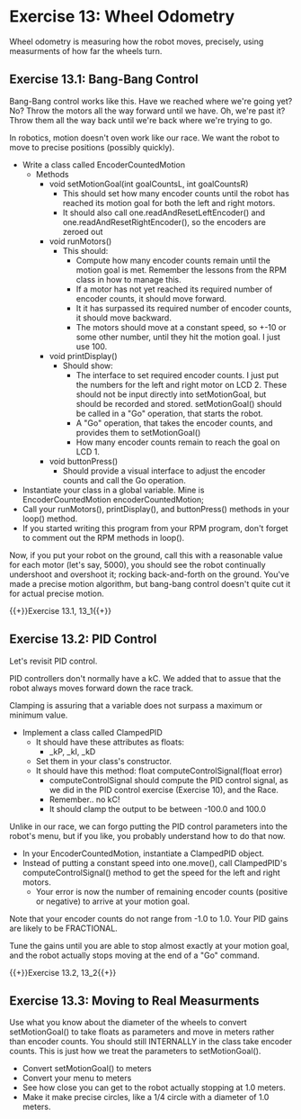 # Exercise 13: Wheel Odometry

Wheel odometry is measuring how the robot moves, precisely, using measurments of how far the wheels turn.

## Exercise 13.1: Bang-Bang Control

Bang-Bang control works like this. Have we reached where we're going yet? No? Throw the motors all the way forward until we have. Oh, we're past it? Throw them all the way back until we're back where we're trying to go.

In robotics, motion doesn't oven work like our race. We want the robot to move to precise positions (possibly quickly).

- Write a class called EncoderCountedMotion
  - Methods
    - void setMotionGoal(int goalCountsL, int goalCountsR)
      - This should set how many encoder counts until the robot has reached its motion goal for both the left and right motors.
      - It should also call one.readAndResetLeftEncoder() and one.readAndResetRightEncoder(), so the encoders are zeroed out
    - void runMotors()
      - This should:
        - Compute how many encoder counts remain until the motion goal is met. Remember the lessons from the RPM class in how to manage this.
        -  If a motor has not yet reached its required number of encoder counts, it should move forward.
        -  It it has surpassed its required number of encoder counts, it should move backward.
        -  The motors should move at a constant speed, so +-10 or some other number, until they hit the motion goal. I just use 100.
    - void printDisplay()
      - Should show:
        - The interface to set required encoder counts. I just put the numbers for the left and right motor on LCD 2.  These should not be input directly into setMotionGoal, but should be recorded and stored. setMotionGoal() should be called in a "Go" operation, that starts the robot.
        - A "Go" operation, that takes the encoder counts, and provides them to setMotionGoal()
        - How many encoder counts remain to reach the goal on LCD 1.
    - void buttonPress()
      - Should provide a visual interface to adjust the encoder counts and call the Go operation.
- Instantiate your class in a global variable. Mine is EncoderCountedMotion encoderCountedMotion;
- Call your runMotors(), printDisplay(), and buttonPress() methods in your loop() method.
- If you started writing this program from your RPM program, don't forget to comment out the RPM methods in loop().

Now, if you put your robot on the ground, call this with a reasonable value for each motor (let's say, 5000), you should see the robot continually undershoot and overshoot it; rocking back-and-forth on the ground. You've made a precise motion algorithm, but bang-bang control doesn't quite cut it for actual precise motion.

{{+}}Exercise 13.1, 13_1{{+}}

## Exercise 13.2: PID Control

Let's revisit PID control.

PID controllers don't normally have a kC. We added that to assue that the robot always moves forward down the race track.

Clamping is assuring that a variable does not surpass a maximum or minimum value.

- Implement a class called ClampedPID
  - It should have these attributes as floats:
    - _kP, _kI, _kD
  - Set them in your class's constructor.
  - It should have this method: float computeControlSignal(float error)
    - computeControlSignal should compute the PID control signal, as we did in the PID control exercise (Exercise 10), and the Race.
    - Remember.. no kC!
    - It should clamp the output to be between -100.0 and 100.0

Unlike in our race, we can forgo putting the PID control parameters into the robot's menu, but if you like, you probably understand how to do that now.

- In your EncoderCountedMotion, instantiate a ClampedPID object.
- Instead of putting a constant speed into one.move(), call ClampedPID's computeControlSignal() method to get the speed for the left and right motors.
  - Your error is now the number of remaining encoder counts (positive or negative) to arrive at your motion goal.

Note that your encoder counts do not range from -1.0 to 1.0. Your PID gains are likely to be FRACTIONAL.

Tune the gains until you are able to stop almost exactly at your motion goal, and the robot actually stops moving at the end of a "Go" command.

{{+}}Exercise 13.2, 13_2{{+}}

## Exercise 13.3: Moving to Real Measurments

Use what you know about the diameter of the wheels to convert setMotionGoal() to take floats as parameters and move in meters rather than encoder counts. You should still INTERNALLY in the class take encoder counts. This is just how we treat the parameters to setMotionGoal().

- Convert setMotionGoal() to meters
- Convert your menu to meters
- See how close you can get to the robot actually stopping at 1.0 meters.
- Make it make precise circles, like a 1/4 circle with a diameter of 1.0 meters.